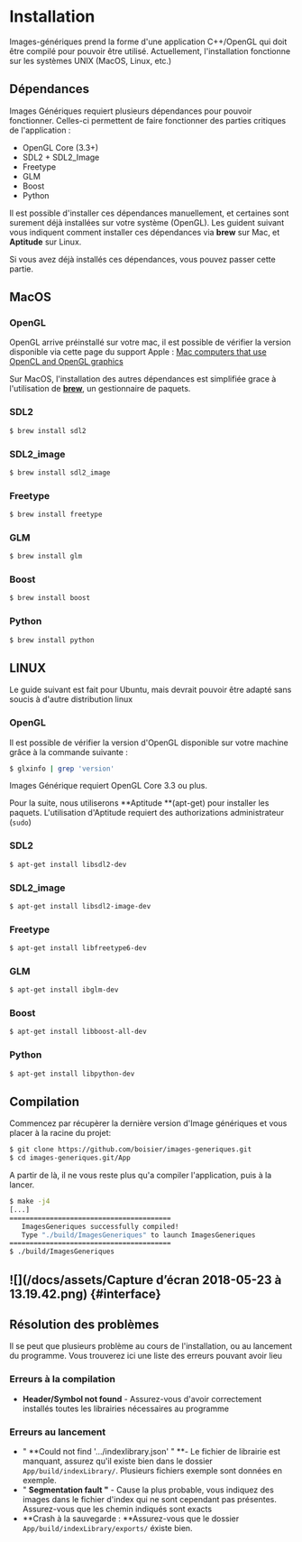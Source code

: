 # Installation

Images-génériques prend la forme d'une application C++/OpenGL qui doit être compilé pour pouvoir être utilisé. Actuellement, l'installation fonctionne sur les systèmes UNIX \(MacOS, Linux, etc.\)

## Dépendances

Images Génériques requiert plusieurs dépendances pour pouvoir fonctionner. Celles-ci permettent de faire fonctionner des parties critiques de l'application :

* OpenGL Core \(3.3+\)
* SDL2 + SDL2\_Image
* Freetype
* GLM
* Boost
* Python

Il est possible d'installer ces dépendances manuellement, et certaines sont surement déjà installées sur votre système \(OpenGL\). Les guident suivant vous indiquent comment installer ces dépendances via **brew** sur Mac, et **Aptitude** sur Linux.

Si vous avez déjà installés ces dépendances, vous pouvez passer cette partie.

## MacOS

### OpenGL

OpenGL arrive préinstallé sur votre mac, il est possible de vérifier la version disponible via cette page du support Apple : [Mac computers that use OpenCL and OpenGL graphics](https://support.apple.com/en-us/HT202823)

Sur MacOS, l'installation des autres dépendances est simplifiée grace à l'utilisation de [**brew**](https://brew.sh), un gestionnaire de paquets.

### SDL2

```bash
$ brew install sdl2
```

### SDL2\_image

```bash
$ brew install sdl2_image
```

### Freetype

```bash
$ brew install freetype
```

### GLM

```bash
$ brew install glm
```

### Boost

```bash
$ brew install boost
```

### Python

```bash
$ brew install python
```

## LINUX

Le guide suivant est fait pour Ubuntu, mais devrait pouvoir être adapté sans soucis à d'autre distribution linux

### OpenGL

Il est possible de vérifier la version d'OpenGL disponible sur votre machine grâce à la commande suivante :

```bash
$ glxinfo | grep 'version'
```

Images Générique requiert OpenGL Core 3.3 ou plus.

Pour la suite, nous utiliserons **Aptitude **\(apt-get\) pour installer les paquets. L'utilisation d'Aptitude requiert des authorizations administrateur \(`sudo`\)

### SDL2

```bash
$ apt-get install libsdl2-dev
```

### SDL2\_image

```bash
$ apt-get install libsdl2-image-dev
```

### Freetype

```bash
$ apt-get install libfreetype6-dev
```

### GLM

```bash
$ apt-get install ibglm-dev
```

### Boost

```bash
$ apt-get install libboost-all-dev
```

### Python

```bash
$ apt-get install libpython-dev
```

## Compilation

Commencez par récupèrer la dernière version d'Image génériques et vous placer à la racine du projet:

```bash
$ git clone https://github.com/boisier/images-generiques.git
$ cd images-generiques.git/App
```

A partir de là, il ne vous reste plus qu'a compiler l'application, puis à la lancer.

```bash
$ make -j4
[...]
========================================
   ImagesGeneriques successfully compiled!
   Type "./build/ImagesGeneriques" to launch ImagesGeneriques
========================================
$ ./build/ImagesGeneriques
```

## ![](/docs/assets/Capture d’écran 2018-05-23 à 13.19.42.png) {#interface}

## Résolution des problèmes

Il se peut que plusieurs problème au cours de l'installation, ou au lancement du programme. Vous trouverez ici une liste des erreurs pouvant avoir lieu

### Erreurs à la compilation

* **Header/Symbol not found** - Assurez-vous d'avoir correctement installés toutes les librairies nécessaires au programme

### Erreurs au lancement

* " **Could not find '.../indexlibrary.json' " **- Le fichier de librairie est manquant, assurez qu'il existe bien dans le dossier `App/build/indexLibrary/`. Plusieurs fichiers exemple sont données en exemple.
* " **Segmentation fault "** - Cause la plus probable, vous indiquez des images dans le fichier d'index qui ne sont cependant pas présentes. Assurez-vous que les chemin indiqués sont exacts
* **Crash à la sauvegarde : **Assurez-vous que le dossier `App/build/indexLibrary/exports/` éxiste bien.



